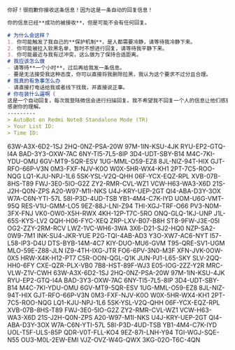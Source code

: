 ```Markdown
你好！很抱歉你接收这条信息！因为这是一条自动的回复信息！

你的信息已经**成功的被接收**，但是可能不会有任何回复。

# 为什么会这样？
1. 你可能触发了我自己的**保护机制**，是人都需要冷静，请等待我冷静下来。
2. 你可能被拉入软黑名单，暂时不想进行回复，请等待我平静下来。
3. 你可能最近与我有过冲突，这么做为了保持合适距离。
# 我应该怎么做
- 请等待**一个小时**，过后再给我发一条信息。
- 要是无法接受我这种态度，你可以直接将我删除拉黑，我认为这个要求不过分且合理。
# 我真的有急事怎么办
- 请直接打电话给我或者线下找我，并直接说正事。
# 你在装什么逼啊（
这是一个自动回复，每次我登陆微信会进行扫描回复。我不希望我不回复一个人的信息让他们感到焦虑。我描述的文本是我的真实状态，希望可以促进沟通流畅程度。
感谢你的理解。
---------
> AutoBot on Redmi Note8 Standalone Mode (TR)
> Your List ID:
> Time ID:
```
63W-A3X-6D2-1SJ
2HQ-0NZ-PSA-20W
97M-1IN-KSU-4JK
RYU-EP2-GTQ-I4A
BAD-3Y3-OXW-7AC
6NY-TI5-7L5-8IP
3D4-UDT-SBY-B14
M4C-7KI-YDU-OMU
6GV-MT9-5QR-ESV
1UG-MML-O59-EZ8
8JL-NIZ-94T-HIX
GJT-RFO-66P-V3N
0M3-FXF-NJV-K0O
W0X-5HR-WX4-KH1
2PT-7C5-ROO-NQG
LQ1-KJU-NPJ-1L6
5SK-YSL-V2Q-QHH
06F-YCX-EQZ-RPL
XVB-07B-8HS-T89
FWJ-3E0-5IO-G2Z
ZY2-RMR-CVL-WZ1
VCW-H63-WA3-X6D
21S-J2H-Q0N-ZPS
A20-W97-M1I-NKS
U4J-KRY-UEP-2GT
QI4-ABA-D3Y-3OX
W7A-C6N-YTI-57L
58I-P3D-4UD-TSB
YB1-4M4-C7K-IYD
UOM-U6G-VMT-95Q
RES-V1U-GMM-LO5
9EZ-88J-LNI-Z94
THI-XGJ-TRF-O66
PV3-N0M-3FX-FNJ
VK0-OW0-X5H-RWX
4KH-12P-T7C-5RO
ONQ-GLQ-1KJ-UNP
J1L-65S-KYS-LV2
QQH-H06-FYC-XEQ
ZRP-LXV-B07-B8H
ST8-9FW-J3E-05I
OG2-ZZY-2RM-RCV
LWZ-1VC-WH6-3WA
3X6-D21-SJ2-HQ0
NZP-SA2-0W9-7M1
INK-SU4-JKR-YUE
P2G-TQI-4AB-AD3
Y3O-XW7-AC6-NYT
I57-L58-IP3-D4U
DTS-BYB-14M-4C7
KIY-DUO-MU6-GVM
T95-QRE-SV1-UGM
MLO-59E-Z88-JLN
IZ9-4TH-IXG-JTR
FO6-6PV-3N0-M3F
XFN-JVK-0OW-0X5
HRW-X4K-H12-PT7
C5R-OON-QGL-Q1K
JUN-PJ1-L65-SKY
SLV-2QQ-HH0-6FY
CXE-QZR-PLX-VB0
7B8-HST-89F-WJ3
E05-IOG-2ZZ-Y2R
MRC-VLW-Z1V-CWH
63W-A3X-6D2-1SJ
2HQ-0NZ-PSA-20W
97M-1IN-KSU-4JK
RYU-EP2-GTQ-I4A
BAD-3Y3-OXW-7AC
6NY-TI5-7L5-8IP
3D4-UDT-SBY-B14
M4C-7KI-YDU-OMU
6GV-MT9-5QR-ESV
1UG-MML-O59-EZ8
8JL-NIZ-94T-HIX
GJT-RFO-66P-V3N
0M3-FXF-NJV-K0O
W0X-5HR-WX4-KH1
2PT-7C5-ROO-NQG
LQ1-KJU-NPJ-1L6
5SK-YSL-V2Q-QHH
06F-YCX-EQZ-RPL
XVB-07B-8HS-T89
FWJ-3E0-5IO-G2Z
ZY2-RMR-CVL-WZ1
VCW-H63-WA3-X6D
21S-J2H-Q0N-ZPS
A20-W97-M1I-NKS
U4J-KRY-UEP-2GT
QI4-ABA-D3Y-3OX
W7A-C6N-YTI-57L
58I-P3D-4UD-TSB
YB1-4M4-C7K-IYD
UOL-T5F-ULS-85P
QDR-V0T-FLL-KO4
9EZ-87I-LNH-Y94
TGI-WGJ-SQE-N55
OU3-M0L-2EW-EMI
VJZ-OVZ-W4G-QWX
3KG-02O-T6C-4QN
